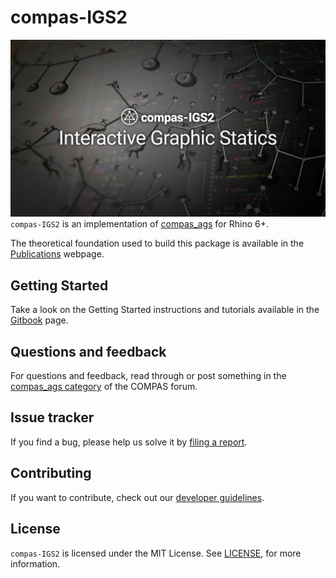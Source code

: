 # compas-IGS2
![](compas-IGS2.jpg)
`compas-IGS2` is an implementation of [compas_ags](https://github.com/BlockResearchGroup/compas_ags) for Rhino 6+.

The theoretical foundation used to build this package is available in the [Publications](https://blockresearchgroup.github.io/compas_ags/publications.html) webpage.

## Getting Started

Take a look on the Getting Started instructions and tutorials available in the [Gitbook](https://blockresearchgroup.gitbook.io/compas-igs2/) page.

## Questions and feedback

For questions and feedback, read through or post something in the [compas_ags category](https://forum.compas-framework.org/c/compas-ags) of the COMPAS forum.

## Issue tracker

If you find a bug, please help us solve it by [filing a report](https://github.com/BlockResearchGroup/compas-IGS2/issues).

 ## Contributing

 If you want to contribute, check out our [developer guidelines](https://blockresearchgroup.github.io/compas_ags/latest/devguide.html).

 ## License

`compas-IGS2` is licensed under the MIT License. See [LICENSE](https://github.com/BlockResearchGroup/compas-IGS2/blob/master/LICENSE), for more information.
